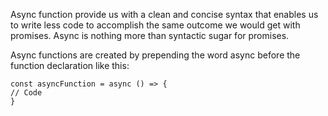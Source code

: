Async function provide us with a clean and concise syntax that enables us to write less code to accomplish the same outcome we would get with promises. Async is nothing more than syntactic sugar for promises.

Async functions are created by prepending the word async before the function declaration like this:

    const asyncFunction = async () => {
    // Code
    } 